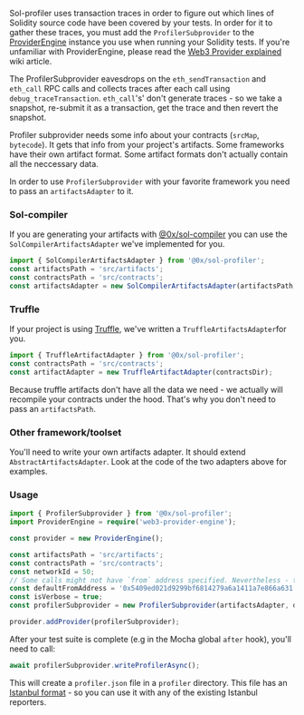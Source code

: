 Sol-profiler uses transaction traces in order to figure out which lines of Solidity source code have been covered by your tests. In order for it to gather these traces, you must add the `ProfilerSubprovider` to the [ProviderEngine](https://github.com/MetaMask/provider-engine) instance you use when running your Solidity tests. If you're unfamiliar with ProviderEngine, please read the [Web3 Provider explained](https://0x.org/wiki#Web3-Provider-Explained) wiki article.

The ProfilerSubprovider eavesdrops on the `eth_sendTransaction` and `eth_call` RPC calls and collects traces after each call using `debug_traceTransaction`. `eth_call`'s' don't generate traces - so we take a snapshot, re-submit it as a transaction, get the trace and then revert the snapshot.

Profiler subprovider needs some info about your contracts (`srcMap`, `bytecode`). It gets that info from your project's artifacts. Some frameworks have their own artifact format. Some artifact formats don't actually contain all the neccessary data.

In order to use `ProfilerSubprovider` with your favorite framework you need to pass an `artifactsAdapter` to it.

### Sol-compiler

If you are generating your artifacts with [@0x/sol-compiler](https://0x.org/docs/sol-compiler) you can use the `SolCompilerArtifactsAdapter` we've implemented for you.

```typescript
import { SolCompilerArtifactsAdapter } from '@0x/sol-profiler';
const artifactsPath = 'src/artifacts';
const contractsPath = 'src/contracts';
const artifactsAdapter = new SolCompilerArtifactsAdapter(artifactsPath, contractsPath);
```

### Truffle

If your project is using [Truffle](https://truffleframework.com/), we've written a `TruffleArtifactsAdapter`for you.

```typescript
import { TruffleArtifactAdapter } from '@0x/sol-profiler';
const contractsPath = 'src/contracts';
const artifactAdapter = new TruffleArtifactAdapter(contractsDir);
```

Because truffle artifacts don't have all the data we need - we actually will recompile your contracts under the hood. That's why you don't need to pass an `artifactsPath`.

### Other framework/toolset

You'll need to write your own artifacts adapter. It should extend `AbstractArtifactsAdapter`.
Look at the code of the two adapters above for examples.

### Usage

```typescript
import { ProfilerSubprovider } from '@0x/sol-profiler';
import ProviderEngine = require('web3-provider-engine');

const provider = new ProviderEngine();

const artifactsPath = 'src/artifacts';
const contractsPath = 'src/contracts';
const networkId = 50;
// Some calls might not have `from` address specified. Nevertheless - transactions need to be submitted from an address with at least some funds. defaultFromAddress is the address that will be used to submit those calls as transactions from.
const defaultFromAddress = '0x5409ed021d9299bf6814279a6a1411a7e866a631';
const isVerbose = true;
const profilerSubprovider = new ProfilerSubprovider(artifactsAdapter, defaultFromAddress, isVerbose);

provider.addProvider(profilerSubprovider);
```

After your test suite is complete (e.g in the Mocha global `after` hook), you'll need to call:

```typescript
await profilerSubprovider.writeProfilerAsync();
```

This will create a `profiler.json` file in a `profiler` directory. This file has an [Istanbul format](https://github.com/gotwarlost/istanbul/blob/master/profiler.json.md) - so you can use it with any of the existing Istanbul reporters.
